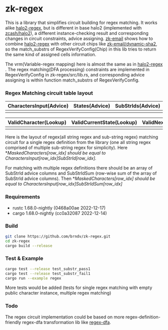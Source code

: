 # zk-regex

This is a library that simplifies circuit building for regex matching. It works alike [halo2-regex](https://github.com/zkemail/halo2-regex), but is different in base halo2 (implemented with [zcash/halo2](https://github.com/zcash/halo2)), a different instance-checking result and corresponding changes in circuit constraints, advice assigning.  [zk-email](https://github.com/zkemail/halo2-zk-email.git) shows how to combine [halo2-regex](https://github.com/zkemail/halo2-regex) with other circuit chips like [zk-email/dynamic-sha2](https://github.com/zkemail/halo2-dynamic-sha256.git), so the match_substrs of RegexVerifyConfig(Chip) in this lib tries to return the same kind of assigned cells information. 

The vrm(Variable-regex mapping) here is almost the same as in  [halo2-regex](https://github.com/zkemail/halo2-regex) .
The regex matching(DFA processing) constraints are implemented in RegexVerifyConfig in zk-regex/src/lib.rs, and corresponding advice assigning is within function match_substrs of RegexVerifyConfig.

### Regex Matching circuit table layout

| CharactersInput(Advice) | States(Advice) | SubStrIds(Advice) | MaskedCharacters(Advice) |
| :---------------------- | :------------- | :---------------- | :----------------------- |
|  |  |  |  |


| ValidCharacter(Lookup) | ValidCurrentState(Lookup) | ValidNextState(Lookup) | ValidSubstrId(Lookup) |
| :--------------------- | :------------------------ | :--------------------- | :-------------------- |
|  |  |  |  |

Here is the layout of regex(all string regex and sub-string regex)  matching circuit for a single regex definition from the library (one all string regex comprised of multiple sub-string regex for simplicity). Here **MaskedCharacters[row_idx] should be equal to CharactersInput[row_idx]*SubStrId[row_idx].**

For matching with multiple regex definitions there should be an array of SubStrId advice columns and SubStrIdSum (row-wise sum of the array of SubStrId advice columns). Then **MaskedCharacters[row_idx] should be equal to CharactersInput[row_idx]*SubStrIdSum[row_idx]**

### Requirements

- rustc 1.68.0-nightly (0468a00ae 2022-12-17)
- cargo 1.68.0-nightly (cc0a32087 2022-12-14)

### Build

```bash
git clone https://github.com/brndv/zk-regex.git
cd zk-regex
cargo build --release
```

### Test & Example

```bash
cargo test --release test_substr_pass1
cargo test --release test_substr_fail1
cargo run --example regex
```

More tests would be added (tests for single regex matching with empty public character instance, multiple regex matching) 

### Todo

The regex circuit implementation could be based on more regex-definition-friendly regex-dfa transformation lib like [regex-dfa](https://github.com/jneem/regex-dfa).